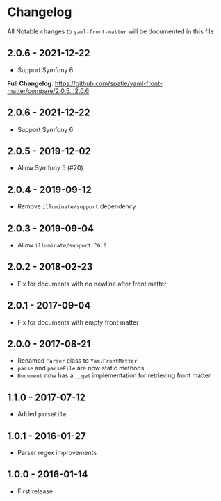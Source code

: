 # Changelog

All Notable changes to `yaml-front-matter` will be documented in this file

## 2.0.6 - 2021-12-22

- Support Symfony 6

**Full Changelog**: https://github.com/spatie/yaml-front-matter/compare/2.0.5...2.0.6

## 2.0.6 - 2021-12-22

- Support Symfony 6

## 2.0.5 - 2019-12-02

- Allow Symfony 5 (#20)

## 2.0.4 - 2019-09-12

- Remove `illuminate/support` dependency

## 2.0.3 - 2019-09-04

- Allow `illuminate/support:^6.0`

## 2.0.2 - 2018-02-23

- Fix for documents with no newline after front matter

## 2.0.1 - 2017-09-04

- Fix for documents with empty front matter

## 2.0.0 - 2017-08-21

- Renamed `Parser` class to `YamlFrontMatter`
- `parse` and `parseFile` are now static methods
- `Document` now has a `__get` implementation for retrieving front matter

## 1.1.0 - 2017-07-12

- Added `parseFile`

## 1.0.1 - 2016-01-27

- Parser regex improvements

## 1.0.0 - 2016-01-14

- First release
